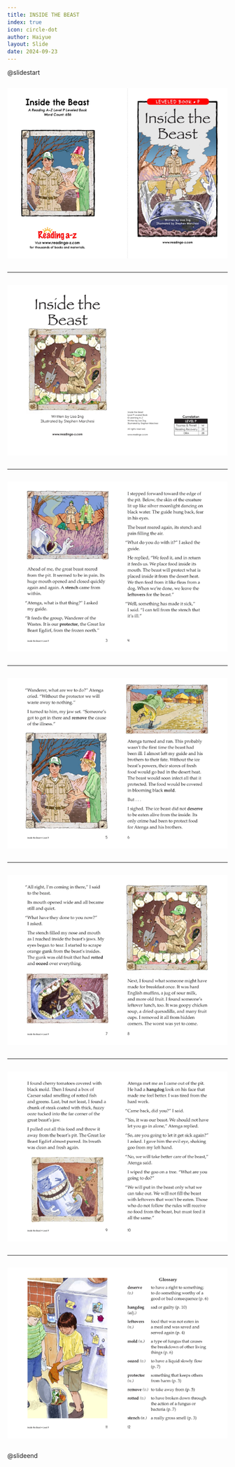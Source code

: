 ```yaml
---
title: INSIDE THE BEAST
index: true
icon: circle-dot
author: Haiyue
layout: Slide
date: 2024-09-23
---
```

 
@slidestart

<div style="display:flex">
<div style="flex:1">

![](https://raw.githubusercontent.com/yclord/reading/refs/heads/master/english/Level-P/INSIDE%20THE%20BEAST/001.webp)
</div>
<div style="flex:1">

![](https://raw.githubusercontent.com/yclord/reading/refs/heads/master/english/Level-P/INSIDE%20THE%20BEAST/002.webp)
</div>
</div>

---

<div style="display:flex">
<div style="flex:1">

![](https://raw.githubusercontent.com/yclord/reading/refs/heads/master/english/Level-P/INSIDE%20THE%20BEAST/003.webp)
</div>
<div style="flex:1">

![](https://raw.githubusercontent.com/yclord/reading/refs/heads/master/english/Level-P/INSIDE%20THE%20BEAST/004.webp)
</div>
</div>

---

<div style="display:flex">
<div style="flex:1">

![](https://raw.githubusercontent.com/yclord/reading/refs/heads/master/english/Level-P/INSIDE%20THE%20BEAST/005.webp)
</div>
<div style="flex:1">

![](https://raw.githubusercontent.com/yclord/reading/refs/heads/master/english/Level-P/INSIDE%20THE%20BEAST/006.webp)
</div>
</div>

---

<div style="display:flex">
<div style="flex:1">

![](https://raw.githubusercontent.com/yclord/reading/refs/heads/master/english/Level-P/INSIDE%20THE%20BEAST/007.webp)
</div>
<div style="flex:1">

![](https://raw.githubusercontent.com/yclord/reading/refs/heads/master/english/Level-P/INSIDE%20THE%20BEAST/008.webp)
</div>
</div>

---

<div style="display:flex">
<div style="flex:1">

![](https://raw.githubusercontent.com/yclord/reading/refs/heads/master/english/Level-P/INSIDE%20THE%20BEAST/009.webp)
</div>
<div style="flex:1">

![](https://raw.githubusercontent.com/yclord/reading/refs/heads/master/english/Level-P/INSIDE%20THE%20BEAST/010.webp)
</div>
</div>

---

<div style="display:flex">
<div style="flex:1">

![](https://raw.githubusercontent.com/yclord/reading/refs/heads/master/english/Level-P/INSIDE%20THE%20BEAST/011.webp)
</div>
<div style="flex:1">

![](https://raw.githubusercontent.com/yclord/reading/refs/heads/master/english/Level-P/INSIDE%20THE%20BEAST/012.webp)
</div>
</div>

---

<div style="display:flex">
<div style="flex:1">

![](https://raw.githubusercontent.com/yclord/reading/refs/heads/master/english/Level-P/INSIDE%20THE%20BEAST/013.webp)
</div>
<div style="flex:1">

![](https://raw.githubusercontent.com/yclord/reading/refs/heads/master/english/Level-P/INSIDE%20THE%20BEAST/014.webp)
</div>
</div>

@slideend